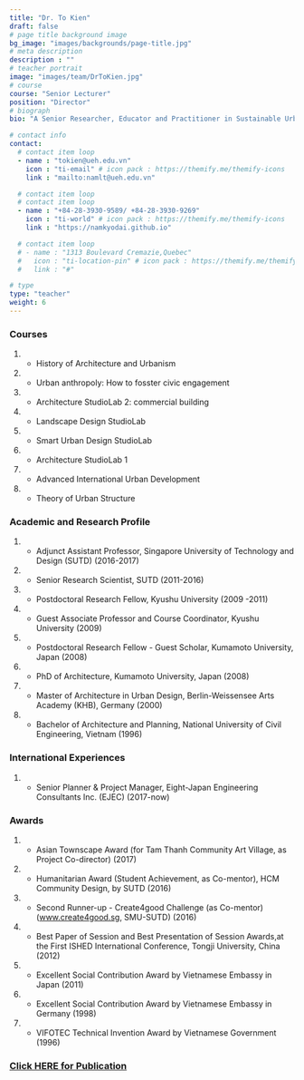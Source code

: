 ```yaml
---
title: "Dr. To Kien"
draft: false
# page title background image
bg_image: "images/backgrounds/page-title.jpg"
# meta description
description : ""
# teacher portrait
image: "images/team/DrToKien.jpg"
# course
course: "Senior Lecturer"
position: "Director"
# biograph
bio: "A Senior Researcher, Educator and Practitioner in Sustainable Urban Planning, Urban Design and Architecture, with 20+ year research-teaching-practice track at various international universities and companies, focusing on emergent Asian cities. A creative thinker, problem solver, social activist and change agent, who can work efficiently both in team and individually. Taught various modules, coordinated courses, conducted a vast portfolio of academic and action research toward implementation, and gained empirical knowledge through extensive fieldwork, interaction and collaboration with communities towards sustainability. Led a number of researches and quality publications, and delivered talks at numerous international venues. Won various grants, fellowships and awards, co-founded groups and co-lead them efficiently. Well connected in the Asian region as well as globally."

# contact info
contact:
  # contact item loop
  - name : "tokien@ueh.edu.vn"
    icon : "ti-email" # icon pack : https://themify.me/themify-icons
    link : "mailto:namlt@ueh.edu.vn"

  # contact item loop
  # contact item loop
  - name : "+84-28-3930-9589/ +84-28-3930-9269"
    icon : "ti-world" # icon pack : https://themify.me/themify-icons
    link : "https://namkyodai.github.io"

  # contact item loop
  # - name : "1313 Boulevard Cremazie,Quebec"
  #   icon : "ti-location-pin" # icon pack : https://themify.me/themify-icons
  #   link : "#"

# type
type: "teacher"
weight: 6
---
```


### Courses
1. * History of Architecture and Urbanism
1. * Urban anthropoly: How to fosster civic engagement
1. * Architecture StudioLab 2: commercial building
1. * Landscape Design StudioLab
1. * Smart Urban Design StudioLab
1. * Architecture StudioLab 1
1. * Advanced International Urban Development
1. * Theory of Urban Structure

### Academic and Research Profile
1. * Adjunct Assistant Professor, Singapore University of Technology and Design (SUTD) (2016-2017) 
1. * Senior Research Scientist, SUTD (2011-2016)
1. * Postdoctoral Research Fellow, Kyushu University (2009 -2011)
1. * Guest Associate Professor and Course Coordinator, Kyushu University (2009)
1. * Postdoctoral Research Fellow - Guest Scholar, Kumamoto University, Japan (2008)
1. * PhD of Architecture, Kumamoto University, Japan (2008)
1. * Master of Architecture in Urban Design, Berlin-Weissensee Arts Academy (KHB), Germany (2000)
1. * Bachelor of Architecture and Planning, National University of Civil Engineering, Vietnam (1996)

### International Experiences
1. * Senior Planner & Project Manager, Eight-Japan Engineering Consultants Inc. (EJEC) (2017-now) 

### Awards
1. * Asian Townscape Award (for Tam Thanh Community Art Village, as Project Co-director) (2017)
1. * Humanitarian Award (Student Achievement, as Co-mentor), HCM Community Design, by SUTD (2016)
1. * Second Runner-up - Create4good Challenge (as Co-mentor) (www.create4good.sg, SMU-SUTD) (2016)
1. * Best Paper of Session and Best Presentation of Session Awards,at the First ISHED International Conference, Tongji University, China (2012)
1. * Excellent Social Contribution Award by Vietnamese Embassy in Japan (2011)
1. * Excellent Social Contribution Award by Vietnamese Embassy in Germany (1998)
1. * VIFOTEC Technical Invention Award by Vietnamese Government (1996)

### [Click HERE for Publication](https://www.researchgate.net/profile/Kien-To)
